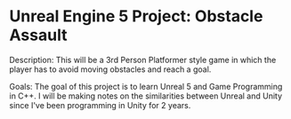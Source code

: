 # Unreal Engine 5 Project: Obstacle Assault

Description:
This will be a 3rd Person Platformer style game in which the player has to avoid moving obstacles and reach a goal.

Goals:
The goal of this project is to learn Unreal 5 and Game Programming in C++.
I will be making notes on the similarities between Unreal and Unity since I've been programming in Unity for 2 years.

